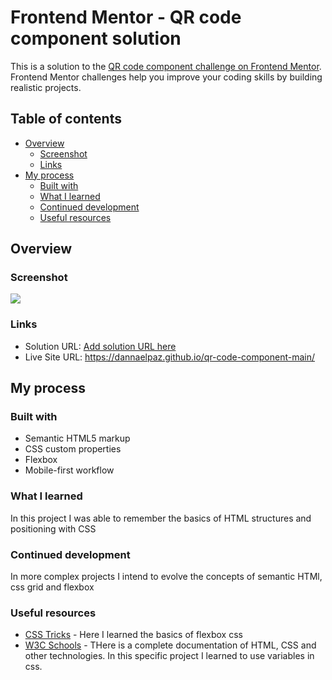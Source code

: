 
# Frontend Mentor - QR code component solution

This is a solution to the [QR code component challenge on Frontend Mentor](https://www.frontendmentor.io/challenges/qr-code-component-iux_sIO_H). Frontend Mentor challenges help you improve your coding skills by building realistic projects. 

## Table of contents

- [Overview](#overview)
  - [Screenshot](#screenshot)
  - [Links](#links)
- [My process](#my-process)
  - [Built with](#built-with)
  - [What I learned](#what-i-learned)
  - [Continued development](#continued-development)
  - [Useful resources](#useful-resources)


## Overview

### Screenshot

![](./screenshot.jpg)

### Links

- Solution URL: [Add solution URL here](https://your-solution-url.com)
- Live Site URL: https://dannaelpaz.github.io/qr-code-component-main/

## My process

### Built with

- Semantic HTML5 markup
- CSS custom properties
- Flexbox
- Mobile-first workflow

### What I learned

In this project I was able to remember the basics of HTML structures and positioning with CSS


### Continued development

In more complex projects I intend to evolve the concepts of semantic HTMl, css grid and flexbox

### Useful resources

- [CSS Tricks](https://www.example.com) - Here I learned the basics of flexbox css
- [W3C Schools](https://www.w3schools.com/default.asp) - THere is a complete documentation of HTML, CSS and other technologies. In this specific project I learned to use variables in css.
